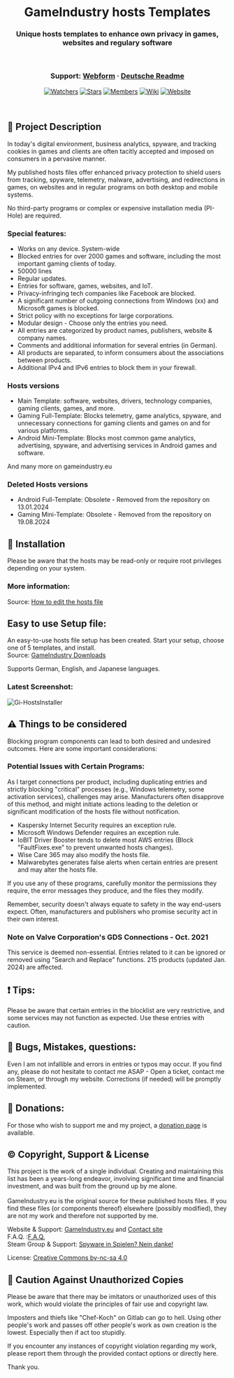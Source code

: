 <h1 align="center">GameIndustry hosts Templates</h1>
<h3 align="center">Unique hosts templates to enhance own privacy in games, websites and regulary software</h3>

<br />

<h3 align="center">
  Support: <a href="https://gameindustry.eu/contact/">Webform</a>
  <span> · </span>
  <a href="/docs/README_de.md">Deutsche Readme</a>
</h3>
 <p align="center">
    <a href="https://github.com/KodoPengin/GameIndustry-hosts-Template/watchers"><img alt="Watchers" src="https://img.shields.io/github/watchers/KodoPengin/GameIndustry-hosts-Template.svg?color=0088ff" /></a>
    <a href="https://github.com/KodoPengin/GameIndustry-hosts-Template/stargazers"><img alt="Stars" src="https://img.shields.io/github/stars/KodoPengin/GameIndustry-hosts-Template.svg?color=0088ff" /></a>
    <a href="https://github.com/KodoPengin/GameIndustry-hosts-Template/network/members"><img alt="Members" src="https://img.shields.io/github/forks/KodoPengin/GameIndustry-hosts-Template.svg?color=0088ff" /></a>
	<a href="https://github.com/KodoPengin/GameIndustry-hosts-Template/wiki"><img alt="Wiki" src="https://img.shields.io/badge/wiki-visit-green?style=flat-square&color=0088ff" /></a>
		<a href="https://gameindustry.eu"><img alt="Website" src="https://img.shields.io/badge/website-online-blue?url=https%3A%2F%2Fgameindustry.eu?color=0088ff" /></a>
  </p>
<br />

## 📝 Project Description
In today's digital environment, business analytics, spyware, and tracking cookies in games and clients are often tacitly accepted and imposed on consumers in a pervasive manner.

My published hosts files offer enhanced privacy protection to shield users from tracking, spyware, telemetry, malware, advertising, and redirections in games, on websites and in regular programs on both desktop and mobile systems.

No third-party programs or complex or expensive installation media (PI-Hole) are required.

### Special features:
- Works on any device. System-wide
- Blocked entries for over 2000 games and software, including the most important gaming clients of today.
- 50000 lines
- Regular updates.
- Entries for software, games, websites, and IoT.
- Privacy-infringing tech companies like Facebook are blocked.
- A significant number of outgoing connections from Windows (xx) and Microsoft games is blocked.
- Strict policy with no exceptions for large corporations.
- Modular design - Choose only the entries you need.
- All entries are categorized by product names, publishers, website & company names.
- Comments and additional information for several entries (in German).
- All products are separated, to inform consumers about the associations between products.
- Additional IPv4 and IPv6 entries to block them in your firewall.

### Hosts versions
- Main Template: software, websites, drivers, technology companies, gaming clients, games, and more.
- Gaming Full-Template: Blocks telemetry, game analytics, spyware, and unnecessary connections for gaming clients and games on and for various platforms.
- Android Mini-Template: Blocks most common game analytics, advertising, spyware, and advertising services in Android games and software.

And many more on gameindustry.eu

### Deleted Hosts versions
- Android Full-Template: Obsolete - Removed from the repository on 13.01.2024
- Gaming Mini-Template: Obsolete - Removed from the repository on 19.08.2024

## 📖 Installation
Please be aware that the hosts may be read-only or require root privileges depending on your system.
### More information:
Source: <a href="https://gameindustry.eu/blog/hosts-datei-bearbeiten-windows-linux-android/">How to edit the hosts file</a><br>

## Easy to use Setup file:
An easy-to-use hosts file setup has been created. Start your setup, choose one of 5 templates, and install.<br>
Source: <a href="https://www.gameindustry.eu/downloads/">GameIndustry Downloads</a><br>

Supports German, English, and Japanese languages.

### Latest Screenshot:
<p float="left">
<img src="https://www.gameindustry.eu/images/git/Setup_Uebersicht_2024.webp" alt="Gi-HostsInstaller">
</p>

## ⚠ Things to be considered
Blocking program components can lead to both desired and undesired outcomes. Here are some important considerations:

### Potential Issues with Certain Programs:
As I target connections per product, including duplicating entries and strictly blocking "critical" processes (e.g., Windows telemetry, some activation services), challenges may arise. Manufacturers often disapprove of this method, and might initiate actions leading to the deletion or significant modification of the hosts file without notification.<br>
- Kaspersky Internet Security requires an exception rule.
- Microsoft Windows Defender requires an exception rule.
- IoBIT Driver Booster tends to delete most AWS entries (Block "FaultFixes.exe" to prevent unwanted hosts changes).
- Wise Care 365 may also modify the hosts file.
- Malwarebytes generates false alerts when certain entries are present and may alter the hosts file.

If you use any of these programs, carefully monitor the permissions they require, the error messages they produce, and the files they modify.

Remember, security doesn't always equate to safety in the way end-users expect. Often, manufacturers and publishers who promise security act in their own interest.

### Note on Valve Corporation's GDS Connections - Oct. 2021
This service is deemed non-essential. Entries related to it can be ignored or removed using "Search and Replace" functions. 215 products (updated Jan. 2024) are affected.

## ❗ Tips:
Please be aware that certain entries in the blocklist are very restrictive, and some services may not function as expected. Use these entries with caution.

## 🐞 Bugs, Mistakes, questions:
Even I am not infallible and errors in entries or typos may occur. If you find any, please do not hesitate to contact me ASAP - Open a ticket, contact me on Steam, or through my website. Corrections (if needed) will be promptly implemented.

## 🔖 Donations:
For those who wish to support me and my project, a <a href="https://gameindustry.eu/donations/">donation page</a> is available.

## © Copyright, Support & License
This project is the work of a single individual. Creating and maintaining this list has been a years-long endeavor, involving significant time and financial investment, and was built from the ground up by me alone.<br><br>
GameIndustry.eu is the original source for these published hosts files. If you find these files (or components thereof) elsewhere (possibly modified), they are not my work and therefore not supported by me.

Website & Support: <a href="https://www.gameindustry.eu">GameIndustry.eu</a> and <a href="https://www.gameindustry.eu/contact/">Contact site</a><br>
F.A.Q. :<a href="https://www.gameindustry.eu/faq/">F.A.Q.</a><br>
Steam Group & Support: <a href="https://steamcommunity.com/groups/penguindome/">Spyware in Spielen? Nein danke!</a>

License: <a href="https://creativecommons.org/licenses/by-nc-sa/4.0/">Creative Commons by-nc-sa 4.0</a>

## 🚨 Caution Against Unauthorized Copies
Please be aware that there may be imitators or unauthorized uses of this work, which would violate the principles of fair use and copyright law.

Imposters and thiefs like "Chef-Koch" on Gitlab can go to hell. Using other people's work and passes off other people's work as own creation is the lowest. Especially then if act too stupidly.

If you encounter any instances of copyright violation regarding my work, please report them through the provided contact options or directly here.

Thank you.